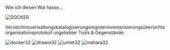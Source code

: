 Wie ich diesen Wal hasse...

![DOCKER](https://github.com/marekvonrogall/M294/assets/110893394/26f13556-92eb-4d08-bd76-f47c81e8b07e)

Verzeichnisverwaltungskatalogisierungsregisterinventarisierungsübersichtsorganisationsprotokoll ungeliebter Tools & Gegenstände:

![docker32](https://github.com/marekvonrogall/marekvonrogall/assets/110893394/4c9b459e-ead2-4ad0-bed6-b15c2df044a5)
![drawio32](https://github.com/marekvonrogall/marekvonrogall/assets/110893394/462d94f2-b437-4233-9be6-2d2b0b8afb12)
![umlet32](https://github.com/marekvonrogall/marekvonrogall/assets/110893394/5a18b06c-5a13-4838-92a8-00e57ae08b64)
![mahara32](https://github.com/marekvonrogall/marekvonrogall/assets/110893394/7c18b27f-24e8-42e6-9a62-6235afe706d2)
